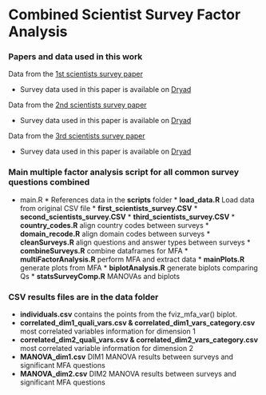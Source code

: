 # Combined Scientist Survey Factor Analysis
### Papers and data used in this work
Data from the [1st scientists survey paper](https://journals.plos.org/plosone/article?id=10.1371/journal.pone.0021101)

  * Survey data used in this paper is available on [Dryad](https://datadryad.org/stash/dataset/doi:10.5061/dryad.6t94p)

Data from the [2nd scientists survey paper](https://journals.plos.org/plosone/article?id=10.1371/journal.pone.0134826)

  * Survey data used in this paper is available on [Dryad](https://datadryad.org/stash/dataset/doi:10.5061/dryad.1ph92)

Data from the [3rd scientists survey paper](https://agupubs.onlinelibrary.wiley.com/doi/abs/10.1029/2018EA000461)

  * Survey data used in this paper is available on [Dryad](https://datadryad.org/stash/dataset/doi:10.5061/dryad.sv6t740)

### Main multiple factor analysis script for all common survey questions combined
  * main.R
        * References data in the **scripts** folder
            * **load_data.R** Load data from original CSV file
                * **first_scientists_survey.CSV**
                * **second_scientists_survey.CSV**
                * **third_scientists_survey.CSV**
            * **country_codes.R** align country codes between surveys
            * **domain_recode.R** align domain codes between surveys
            * **cleanSurveys.R** align questions and answer types between surveys
            * **combineSurveys.R** combine dataframes for MFA
            * **multiFactorAnalysis.R** perform MFA and extract data
            * **mainPlots.R** generate plots from MFA
            * **biplotAnalysis.R** generate biplots comparing Qs
            * **statsSurveyComp.R** MANOVAs and biplots

### CSV results files are in the **data** folder
  * **individuals.csv** contains the points from the fviz_mfa_var() biplot.
  * **correlated_dim1_quali_vars.csv & correlated_dim1_vars_category.csv** most correlated variables information for dimension 1
  * **correlated_dim2_quali_vars.csv & correlated_dim2_vars_category.csv** most correlated variable information for dimension 2
  * **MANOVA_dim1.csv** DIM1 MANOVA results between surveys and significant MFA questions
  * **MANOVA_dim2.csv** DIM2 MANOVA results between surveys and significant MFA questions

